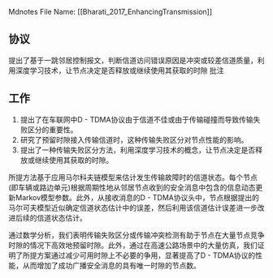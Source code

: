  Mdnotes File Name: [[Bharati_2017_EnhancingTransmission]]

## 协议
提出了基于一跳邻居控制报文，判断信道访问错误原因是冲突或较差信道质量，利用深度学习技术，让节点决定是否释放或继续使用其获取的时隙
批注

## 工作
1. 提出了在车联网中D - TDMA协议由于信道不佳或由于传输碰撞而导致传输失败区分的重要性。
2. 研究了预留时隙接入传输信道时，这种传输失败区分对节点性能的影响。
3. 提出了一种传输失败区分方法，利用深度学习技术的概念，让节点决定是否释放或继续使用其获取的时隙。

所提方法基于应用马尔科夫链模型来估计发生传输故障时的信道状态。每个节点(即车辆或路边单元)根据周期性地从邻居节点收到的安全消息中包含的信息动态更新Markov模型参数。此外，从接收消息的D - TDMA协议头中，节点根据提出的马尔可夫模型近似确定信道状态估计中的误差，然后利用该信道估计误差进一步改进后续的信道状态估计。

通过数学分析，我们表明传输失败区分或传输冲突检测有助于节点在大量节点竞争时隙的情况下高效地预留时隙。此外，通过在高速公路场景中的大量仿真，我们证明了所提方案通过减少可用时隙上不必要的争用，显著提高了D - TDMA协议的性能，从而增加了成功广播安全消息的具有唯一时隙的节点数。




